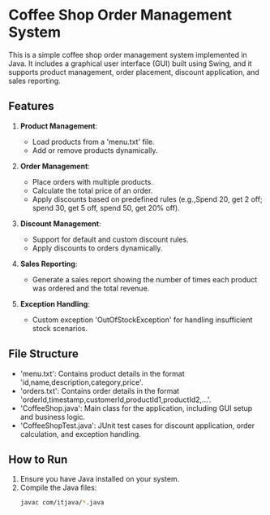 # Coffee Shop Order Management System

This is a simple coffee shop order management system implemented in Java. It includes a graphical user interface (GUI) built using Swing, and it supports product management, order placement, discount application, and sales reporting.

## Features

1. **Product Management**:
   - Load products from a 'menu.txt' file.
   - Add or remove products dynamically.

2. **Order Management**:
   - Place orders with multiple products.
   - Calculate the total price of an order.
   - Apply discounts based on predefined rules (e.g.,Spend 20, get 2 off; spend 30, get 5 off, spend 50, get 20% off).

3. **Discount Management**:
   - Support for default and custom discount rules.
   - Apply discounts to orders dynamically.

4. **Sales Reporting**:
   - Generate a sales report showing the number of times each product was ordered and the total revenue.

5. **Exception Handling**:
   - Custom exception 'OutOfStockException' for handling insufficient stock scenarios.

## File Structure

- 'menu.txt': Contains product details in the format 'id,name,description,category,price'.
- 'orders.txt': Contains order details in the format 'orderId,timestamp,customerId,productId1,productId2,...'.
- 'CoffeeShop.java': Main class for the application, including GUI setup and business logic.
- 'CoffeeShopTest.java': JUnit test cases for discount application, order calculation, and exception handling.

## How to Run

1. Ensure you have Java installed on your system.
2. Compile the Java files:
   ```bash
   javac com/itjava/*.java
